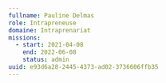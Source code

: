 ```yaml
---
fullname: Pauline Delmas
role: Intrapreneuse
domaine: Intraprenariat
missions:
  - start: 2021-04-08
    end: 2022-06-08
    status: admin
uuid: e93d6a28-2445-4373-ad02-3736606ffb35
---
```

